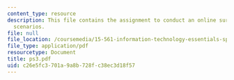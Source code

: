 ```yaml
---
content_type: resource
description: This file contains the assignment to conduct an online survey for various
  scenarios.
file: null
file_location: /coursemedia/15-561-information-technology-essentials-spring-2005/c26e5fc3701a9a8b728fc38ec3d18f57_ps3.pdf
file_type: application/pdf
resourcetype: Document
title: ps3.pdf
uid: c26e5fc3-701a-9a8b-728f-c38ec3d18f57
---
```

